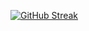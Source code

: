 [![GitHub Streak](https://streak-stats.demolab.com?user=akgmage&theme=dark&border_radius=4.7)](https://git.io/streak-stats)
